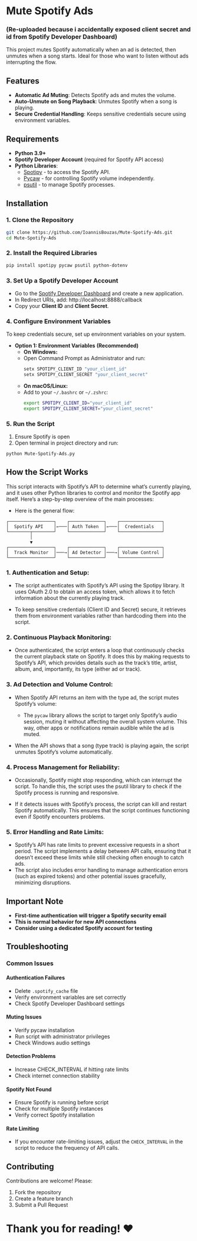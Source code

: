 # Mute Spotify Ads
### (Re-uploaded because i accidentally exposed client secret and id from Spotify Developer Dashboard)


This project mutes Spotify automatically when an ad is detected, then unmutes when a song starts. Ideal for those who want to listen without ads interrupting the flow.


## Features
- **Automatic Ad Muting**: Detects Spotify ads and mutes the volume.
- **Auto-Unmute on Song Playback**: Unmutes Spotify when a song is playing.
- **Secure Credential Handling**: Keeps sensitive credentials secure using environment variables.

## Requirements
- **Python 3.9+**
- **Spotify Developer Account** (required for Spotify API access)
- **Python Libraries**:
  - [Spotipy](https://spotipy.readthedocs.io/en/2.16.1/) - to access the Spotify API.
  - [Pycaw](https://github.com/AndreMiras/pycaw) - for controlling Spotify volume independently.
  - [psutil](https://github.com/giampaolo/psutil) - to manage Spotify processes.

## Installation

### 1. Clone the Repository
```bash
git clone https://github.com/IoannisBouzas/Mute-Spotify-Ads.git
cd Mute-Spotify-Ads
```

### 2. Install the Required Libraries
```bash
pip install spotipy pycaw psutil python-dotenv
```
### 3. Set Up a Spotify Developer Account
- Go to the [Spotify Developer Dashboard](https://developer.spotify.com/) and create a new application.
- In Redirect URIs, add: http://localhost:8888/callback
- Copy your **Client ID** and **Client Secret**.

### 4. Configure Environment Variables

To keep credentials secure, set up environment variables on your system.

- **Option 1: Environment Variables** **(Recommended)**
  - **On Windows:**
  - Open Command Prompt as Administrator and run:
    ```bash
    setx SPOTIPY_CLIENT_ID "your_client_id"
    setx SPOTIPY_CLIENT_SECRET "your_client_secret"
    ```
  - **On macOS/Linux:**
  - Add to your `~/.bashrc` or `~/.zshrc`:
    ```bash
    export SPOTIPY_CLIENT_ID="your_client_id"
    export SPOTIPY_CLIENT_SECRET="your_client_secret"
    ```
### 5. Run the Script

1. Ensure Spotify is open
2. Open terminal in project directory and run:
```bash
python Mute-Spotify-Ads.py
```

## How the Script Works
This script interacts with Spotify’s API to determine what’s currently playing, and it uses other Python libraries to control and monitor the Spotify app itself. Here’s a step-by-step overview of the main processes:

- Here is the general flow:
    
```
┌─────────────────┐    ┌─────────────┐    ┌────────────────┐
│  Spotify API    │←───│ Auth Token  │←───│  Credentials   │
└────────┬────────┘    └─────────────┘    └────────────────┘
         │
         ▼
┌─────────────────┐    ┌─────────────┐    ┌────────────────┐
│  Track Monitor  │───→│ Ad Detector │───→│ Volume Control │
└─────────────────┘    └─────────────┘    └────────────────┘
```



### 1. Authentication and Setup:
- The script authenticates with Spotify’s API using the Spotipy library. It uses OAuth 2.0 to obtain an access token, which allows it to fetch information about the currently playing track.

- To keep sensitive credentials (Client ID and Secret) secure, it retrieves them from environment variables rather than hardcoding them into the script.

### 2. Continuous Playback Monitoring:

- Once authenticated, the script enters a loop that continuously checks the current playback state on Spotify. It does this by making requests to Spotify’s API, which provides details such as the track’s title, artist, album, and, importantly, its type (either ad or track).

### 3. Ad Detection and Volume Control:

- When Spotify API returns an item with the type ad, the script mutes Spotify’s volume:

  - The `pycaw` library allows the script to target only Spotify’s audio session, muting it without affecting the overall system volume. This way, other apps or notifications remain audible while the ad is muted.

- When the API shows that a song (type track) is playing again, the script unmutes Spotify’s volume automatically.

### 4. Process Management for Reliability:

- Occasionally, Spotify might stop responding, which can interrupt the script. To handle this, the script uses the psutil library to check if the Spotify process is running and responsive.

- If it detects issues with Spotify’s process, the script can kill and restart Spotify automatically. This ensures that the script continues functioning even if Spotify encounters problems.

### 5. Error Handling and Rate Limits:

- Spotify’s API has rate limits to prevent excessive requests in a short period. The script implements a delay between API calls, ensuring that it doesn’t exceed these limits while still checking often enough to catch ads.
- The script also includes error handling to manage authentication errors (such as expired tokens) and other potential issues gracefully, minimizing disruptions.

## Important Note

- **First-time authentication will trigger a Spotify security email**
- **This is normal behavior for new API connections**
- **Consider using a dedicated Spotify account for testing**

## Troubleshooting

### Common Issues

#### Authentication Failures
- Delete `.spotify_cache` file
- Verify environment variables are set correctly
- Check Spotify Developer Dashboard settings

#### Muting Issues
- Verify pycaw installation
- Run script with administrator privileges
- Check Windows audio settings

#### Detection Problems
- Increase CHECK_INTERVAL if hitting rate limits
- Check internet connection stability

#### Spotify Not Found
- Ensure Spotify is running before script
- Check for multiple Spotify instances
- Verify correct Spotify installation

#### Rate Limiting 

- If you encounter rate-limiting issues, 
adjust the `CHECK_INTERVAL` in the script to reduce the frequency of API calls.


## Contributing
Contributions are welcome! Please:
1. Fork the repository
2. Create a feature branch
3. Submit a Pull Request

# Thank you for reading! ❤️


